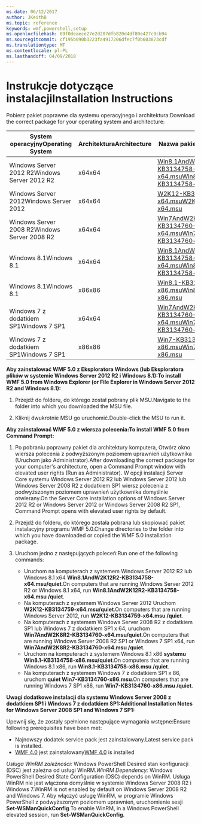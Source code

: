 ```yaml
---
ms.date: 06/12/2017
author: JKeithB
ms.topic: reference
keywords: wmf,powershell,setup
ms.openlocfilehash: 89f0deaece27e2d207dfb820d4df80e427c9cb94
ms.sourcegitcommit: cf195b090b3223fa4917206dfec7f0b603873cdf
ms.translationtype: MT
ms.contentlocale: pl-PL
ms.lasthandoff: 04/09/2018
---
```

# <a name="installation-instructions"></a><span data-ttu-id="d317d-102">Instrukcje dotyczące instalacji</span><span class="sxs-lookup"><span data-stu-id="d317d-102">Installation Instructions</span></span>

<span data-ttu-id="d317d-103">Pobierz pakiet poprawne dla systemu operacyjnego i architektura:</span><span class="sxs-lookup"><span data-stu-id="d317d-103">Download the correct package for your operating system and architecture:</span></span>

| <span data-ttu-id="d317d-104">System operacyjny</span><span class="sxs-lookup"><span data-stu-id="d317d-104">Operating System</span></span>       | <span data-ttu-id="d317d-105">Architektura</span><span class="sxs-lookup"><span data-stu-id="d317d-105">Architecture</span></span> | <span data-ttu-id="d317d-106">Nazwa pakietu</span><span class="sxs-lookup"><span data-stu-id="d317d-106">Package Name</span></span>              |
|------------------------|--------------|---------------------------|
| <span data-ttu-id="d317d-107">Windows Server 2012 R2</span><span class="sxs-lookup"><span data-stu-id="d317d-107">Windows Server 2012 R2</span></span> | <span data-ttu-id="d317d-108">x64</span><span class="sxs-lookup"><span data-stu-id="d317d-108">x64</span></span>      | [<span data-ttu-id="d317d-109">Win8.1AndW2K12R2-KB3134758-x64.msu</span><span class="sxs-lookup"><span data-stu-id="d317d-109">Win8.1AndW2K12R2-KB3134758-x64.msu</span></span>](http://go.microsoft.com/fwlink/?LinkId=717507) |
| <span data-ttu-id="d317d-110">Windows Server 2012</span><span class="sxs-lookup"><span data-stu-id="d317d-110">Windows Server 2012</span></span>    | <span data-ttu-id="d317d-111">x64</span><span class="sxs-lookup"><span data-stu-id="d317d-111">x64</span></span>      | [<span data-ttu-id="d317d-112">W2K12-KB3134759-x64.msu</span><span class="sxs-lookup"><span data-stu-id="d317d-112">W2K12-KB3134759-x64.msu</span></span>](http://go.microsoft.com/fwlink/?LinkId=717506) |
| <span data-ttu-id="d317d-113">Windows Server 2008 R2</span><span class="sxs-lookup"><span data-stu-id="d317d-113">Windows Server 2008 R2</span></span> | <span data-ttu-id="d317d-114">x64</span><span class="sxs-lookup"><span data-stu-id="d317d-114">x64</span></span>      | [<span data-ttu-id="d317d-115">Win7AndW2K8R2-KB3134760-x64.msu</span><span class="sxs-lookup"><span data-stu-id="d317d-115">Win7AndW2K8R2-KB3134760-x64.msu</span></span>](http://go.microsoft.com/fwlink/?LinkId=717504) |
| <span data-ttu-id="d317d-116">Windows 8.1</span><span class="sxs-lookup"><span data-stu-id="d317d-116">Windows 8.1</span></span>            | <span data-ttu-id="d317d-117">x64</span><span class="sxs-lookup"><span data-stu-id="d317d-117">x64</span></span>          | [<span data-ttu-id="d317d-118">Win8.1AndW2K12R2-KB3134758-x64.msu</span><span class="sxs-lookup"><span data-stu-id="d317d-118">Win8.1AndW2K12R2-KB3134758-x64.msu</span></span>](http://go.microsoft.com/fwlink/?LinkId=717507) |
| <span data-ttu-id="d317d-119">Windows 8.1</span><span class="sxs-lookup"><span data-stu-id="d317d-119">Windows 8.1</span></span>            | <span data-ttu-id="d317d-120">x86</span><span class="sxs-lookup"><span data-stu-id="d317d-120">x86</span></span>          | [<span data-ttu-id="d317d-121">Win8.1-KB3134758-x86.msu</span><span class="sxs-lookup"><span data-stu-id="d317d-121">Win8.1-KB3134758-x86.msu</span></span>](http://go.microsoft.com/fwlink/?LinkID=717963) |
| <span data-ttu-id="d317d-122">Windows 7 z dodatkiem SP1</span><span class="sxs-lookup"><span data-stu-id="d317d-122">Windows 7 SP1</span></span>          | <span data-ttu-id="d317d-123">x64</span><span class="sxs-lookup"><span data-stu-id="d317d-123">x64</span></span>          | [<span data-ttu-id="d317d-124">Win7AndW2K8R2-KB3134760-x64.msu</span><span class="sxs-lookup"><span data-stu-id="d317d-124">Win7AndW2K8R2-KB3134760-x64.msu</span></span>](http://go.microsoft.com/fwlink/?LinkId=717504) |
| <span data-ttu-id="d317d-125">Windows 7 z dodatkiem SP1</span><span class="sxs-lookup"><span data-stu-id="d317d-125">Windows 7 SP1</span></span>          | <span data-ttu-id="d317d-126">x86</span><span class="sxs-lookup"><span data-stu-id="d317d-126">x86</span></span>          | [<span data-ttu-id="d317d-127">Win7-KB3134760-x86.msu</span><span class="sxs-lookup"><span data-stu-id="d317d-127">Win7-KB3134760-x86.msu</span></span>](http://go.microsoft.com/fwlink/?LinkID=717962) |


<span data-ttu-id="d317d-128">**Aby zainstalować WMF 5.0 z Eksploratora Windows (lub Eksploratora plików w systemie Windows Server 2012 R2 i Windows 8.1):**</span><span class="sxs-lookup"><span data-stu-id="d317d-128">**To install WMF 5.0 from Windows Explorer (or File Explorer in Windows Server 2012 R2 and Windows 8.1):**</span></span>

1. <span data-ttu-id="d317d-129">Przejdź do folderu, do którego został pobrany plik MSU.</span><span class="sxs-lookup"><span data-stu-id="d317d-129">Navigate to the folder into which you downloaded the MSU file.</span></span>

2. <span data-ttu-id="d317d-130">Kliknij dwukrotnie MSU go uruchomić.</span><span class="sxs-lookup"><span data-stu-id="d317d-130">Double-click the MSU to run it.</span></span>

<span data-ttu-id="d317d-131">**Aby zainstalować WMF 5.0 z wiersza polecenia:**</span><span class="sxs-lookup"><span data-stu-id="d317d-131">**To install WMF 5.0 from Command Prompt:**</span></span>

1. <span data-ttu-id="d317d-132">Po pobraniu poprawny pakiet dla architektury komputera, Otwórz okno wiersza polecenia z podwyższonym poziomem uprawnień użytkownika (Uruchom jako Administrator).</span><span class="sxs-lookup"><span data-stu-id="d317d-132">After downloading the correct package for your computer's architecture, open a Command Prompt window with elevated user rights (Run as Administrator).</span></span> <span data-ttu-id="d317d-133">W opcji instalacji Server Core systemu Windows Server 2012 R2 lub Windows Server 2012 lub Windows Server 2008 R2 z dodatkiem SP1 wiersz polecenia z podwyższonym poziomem uprawnień użytkownika domyślnie otwierany.</span><span class="sxs-lookup"><span data-stu-id="d317d-133">On the Server Core installation options of Windows Server 2012 R2 or Windows Server 2012 or Windows Server 2008 R2 SP1, Command Prompt opens with elevated user rights by default.</span></span>

2. <span data-ttu-id="d317d-134">Przejdź do folderu, do którego została pobrana lub skopiować pakiet instalacyjny programu WMF 5.0.</span><span class="sxs-lookup"><span data-stu-id="d317d-134">Change directories to the folder into which you have downloaded or copied the WMF 5.0 installation package.</span></span>

3. <span data-ttu-id="d317d-135">Uruchom jedno z następujących poleceń:</span><span class="sxs-lookup"><span data-stu-id="d317d-135">Run one of the following commands:</span></span>
    - <span data-ttu-id="d317d-136">Uruchom na komputerach z systemem Windows Server 2012 R2 lub Windows 8.1 x64 **Win8.1AndW2K12R2-KB3134758-x64.msu/quiet**.</span><span class="sxs-lookup"><span data-stu-id="d317d-136">On computers that are running Windows Server 2012 R2 or Windows 8.1 x64, run **Win8.1AndW2K12R2-KB3134758-x64.msu /quiet**.</span></span>
    - <span data-ttu-id="d317d-137">Na komputerach z systemem Windows Server 2012 Uruchom **W2K12-KB3134759-x64.msu/quiet**.</span><span class="sxs-lookup"><span data-stu-id="d317d-137">On computers that are running Windows Server 2012, run **W2K12-KB3134759-x64.msu /quiet**.</span></span>
    - <span data-ttu-id="d317d-138">Na komputerach z systemem Windows Server 2008 R2 z dodatkiem SP1 lub Windows 7 z dodatkiem SP1 x 64, uruchom **Win7AndW2K8R2-KB3134760-x64.msu/quiet**.</span><span class="sxs-lookup"><span data-stu-id="d317d-138">On computers that are running Windows Server 2008 R2 SP1 or Windows 7 SP1 x64, run **Win7AndW2K8R2-KB3134760-x64.msu /quiet**.</span></span>
    - <span data-ttu-id="d317d-139">Uruchom na komputerach z systemem Windows 8.1 x86 **systemu Win8.1-KB3134758-x86.msu/quiet**.</span><span class="sxs-lookup"><span data-stu-id="d317d-139">On computers that are running Windows 8.1 x86, run **Win8.1-KB3134758-x86.msu /quiet**.</span></span>
    - <span data-ttu-id="d317d-140">Na komputerach z systemem Windows 7 z dodatkiem SP1 x 86, uruchom **quiet Win7-KB3134760-x86.msu**.</span><span class="sxs-lookup"><span data-stu-id="d317d-140">On computers that are running Windows 7 SP1 x86, run **Win7-KB3134760-x86.msu /quiet**.</span></span>

<span data-ttu-id="d317d-141">**Uwagi dodatkowe instalacji dla systemu Windows Server 2008 z dodatkiem SP1 i Windows 7 z dodatkiem SP1:**</span><span class="sxs-lookup"><span data-stu-id="d317d-141">**Additional Installation Notes for Windows Server 2008 SP1 and Windows 7 SP1:**</span></span>

<span data-ttu-id="d317d-142">Upewnij się, że zostały spełnione następujące wymagania wstępne:</span><span class="sxs-lookup"><span data-stu-id="d317d-142">Ensure following prerequisites have been met:</span></span>
- <span data-ttu-id="d317d-143">Najnowszy dodatek service pack jest zainstalowany.</span><span class="sxs-lookup"><span data-stu-id="d317d-143">Latest service pack is installed.</span></span>
- <span data-ttu-id="d317d-144">[WMF 4.0](http://www.microsoft.com/en-us/download/details.aspx?id=40855) jest zainstalowany</span><span class="sxs-lookup"><span data-stu-id="d317d-144">[WMF 4.0](http://www.microsoft.com/en-us/download/details.aspx?id=40855) is installed</span></span>

<span data-ttu-id="d317d-145">*Usługa WinRM zależności:* Windows PowerShell Desired stan konfiguracji (DSC) jest zależna od usługi WinRM.</span><span class="sxs-lookup"><span data-stu-id="d317d-145">*WinRM Dependency:* Windows PowerShell Desired State Configuration (DSC) depends on WinRM.</span></span> <span data-ttu-id="d317d-146">Usługa WinRM nie jest włączona domyślnie w systemie Windows Server 2008 R2 i Windows 7.</span><span class="sxs-lookup"><span data-stu-id="d317d-146">WinRM is not enabled by default on Windows Server 2008 R2 and Windows 7.</span></span> <span data-ttu-id="d317d-147">Aby włączyć usługę WinRM, w programie Windows PowerShell z podwyższonym poziomem uprawnień, uruchomienie sesji **Set-WSManQuickConfig**.</span><span class="sxs-lookup"><span data-stu-id="d317d-147">To enable WinRM, in a Windows PowerShell elevated session, run **Set-WSManQuickConfig**.</span></span>